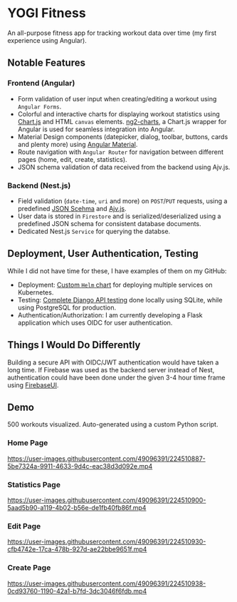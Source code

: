 # YOGI Fitness

An all-purpose fitness app for tracking workout data over time (my first experience using Angular).

## Notable Features

### Frontend (Angular)

- Form validation of user input when creating/editing a workout using `Angular Forms`.
- Colorful and interactive charts for displaying workout statistics using [Chart.js](https://www.chartjs.org/docs/latest/) and HTML `canvas` elements. [ng2-charts](https://valor-software.com/ng2-charts/#LineChart), a Chart.js wrapper for Angular is used for seamless integration into Angular.
- Material Design components (datepicker, dialog, toolbar, buttons, cards and plenty more) using [Angular Material](https://material.angular.io/components/tooltip/overview).
- Route navigation with `Angular Router` for navigation between different pages (home, edit, create, statistics).
- JSON schema validation of data received from the backend using Ajv.js.

### Backend (Nest.js)

- Field validation (`date-time`, `uri` and more) on `POST`/`PUT` requests, using a predefined [JSON Scehma](https://json-schema.org/draft-07/json-schema-release-notes.html) and [Ajv.js](https://ajv.js.org/).
- User data is stored in `Firestore` and is serialized/deserialized using a predefined JSON schema for consistent database documents.
- Dedicated Nest.js `Service` for querying the databse.

## Deployment, User Authentication, Testing

While I did not have time for these, I have examples of them on my GitHub:

- Deployment: [Custom `Helm` chart](https://github.com/amitkummer/MazalTov/tree/master/charts/birthday-calendar/templates) for deploying multiple services on Kubernetes.
- Testing: [Complete Django API testing](https://github.com/amitkummer/mesima/blob/master/backend/manager/tasks/tests/test_tasks.py) done locally using SQLite, while using PostgreSQL for production.
- Authentication/Authorization: I am currently developing a Flask application which uses OIDC for user authentication.

## Things I Would Do Differently

Building a secure API with OIDC/JWT authentication would have taken a long time. If Firebase was used as the backend server instead of Nest, authentication could have been done under the given 3-4 hour time frame using [FirebaseUI](https://firebase.google.com/docs/auth/web/firebaseui).

## Demo

500 workouts visualized. Auto-generated using a custom Python script.

### Home Page

https://user-images.githubusercontent.com/49096391/224510887-5be7324a-9911-4633-9d4c-eac38d3d092e.mp4

### Statistics Page

https://user-images.githubusercontent.com/49096391/224510900-5aad5b90-a119-4b02-b56e-de1fb40fb86f.mp4

### Edit Page

https://user-images.githubusercontent.com/49096391/224510930-cfb4742e-17ca-478b-927d-ae22bbe9651f.mp4

### Create Page

https://user-images.githubusercontent.com/49096391/224510938-0cd93760-1190-42a1-b7fd-3dc3046f6fdb.mp4

